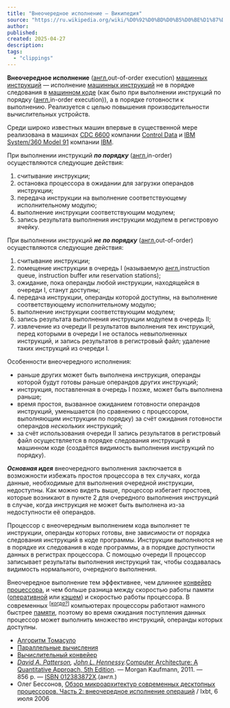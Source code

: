 ```yaml
---
title: "Внеочередное исполнение — Википедия"
source: "https://ru.wikipedia.org/wiki/%D0%92%D0%BD%D0%B5%D0%BE%D1%87%D0%B5%D1%80%D0%B5%D0%B4%D0%BD%D0%BE%D0%B5_%D0%B8%D1%81%D0%BF%D0%BE%D0%BB%D0%BD%D0%B5%D0%BD%D0%B8%D0%B5"
author:
published:
created: 2025-04-27
description:
tags:
  - "clippings"
---
```

**Внеочередное исполнение** ([англ.](https://ru.wikipedia.org/wiki/%D0%90%D0%BD%D0%B3%D0%BB%D0%B8%D0%B9%D1%81%D0%BA%D0%B8%D0%B9_%D1%8F%D0%B7%D1%8B%D0%BA "Английский язык")out-of-order execution) [машинных инструкций](https://ru.wikipedia.org/wiki/%D0%9C%D0%B0%D1%88%D0%B8%D0%BD%D0%BD%D0%B0%D1%8F_%D0%B8%D0%BD%D1%81%D1%82%D1%80%D1%83%D0%BA%D1%86%D0%B8%D1%8F "Машинная инструкция") — исполнение [машинных инструкций](https://ru.wikipedia.org/wiki/%D0%9C%D0%B0%D1%88%D0%B8%D0%BD%D0%BD%D0%B0%D1%8F_%D0%B8%D0%BD%D1%81%D1%82%D1%80%D1%83%D0%BA%D1%86%D0%B8%D1%8F "Машинная инструкция") не в порядке следования в [машинном коде](https://ru.wikipedia.org/wiki/%D0%9C%D0%B0%D1%88%D0%B8%D0%BD%D0%BD%D1%8B%D0%B9_%D0%BA%D0%BE%D0%B4 "Машинный код") (как было при выполнении инструкций по порядку ([англ.](https://ru.wikipedia.org/wiki/%D0%90%D0%BD%D0%B3%D0%BB%D0%B8%D0%B9%D1%81%D0%BA%D0%B8%D0%B9_%D1%8F%D0%B7%D1%8B%D0%BA "Английский язык")in-order execution)), а в порядке готовности к выполнению. Реализуется с целью повышения производительности вычислительных устройств.

Среди широко известных машин впервые в существенной мере реализована в машинах [CDC 6600](https://ru.wikipedia.org/wiki/CDC_6600 "CDC 6600") компании [Control Data](https://ru.wikipedia.org/wiki/Control_Data_Corporation "Control Data Corporation") и [IBM System/360 Model 91](https://ru.wikipedia.org/wiki/IBM_System/360_Model_91 "IBM System/360 Model 91") компании [IBM](https://ru.wikipedia.org/wiki/IBM "IBM").

При выполнении инструкций ***по порядку*** ([англ.](https://ru.wikipedia.org/wiki/%D0%90%D0%BD%D0%B3%D0%BB%D0%B8%D0%B9%D1%81%D0%BA%D0%B8%D0%B9_%D1%8F%D0%B7%D1%8B%D0%BA "Английский язык")in-order) осуществляются следующие действия:

1. считывание инструкции;
2. остановка процессора в ожидании для загрузки операндов инструкции;
3. передача инструкции на выполнение соответствующему исполнительному модулю;
4. выполнение инструкции соответствующим модулем;
5. запись результата выполнения инструкции модулем в регистровую ячейку.

При выполнении инструкций ***не по порядку*** ([англ.](https://ru.wikipedia.org/wiki/%D0%90%D0%BD%D0%B3%D0%BB%D0%B8%D0%B9%D1%81%D0%BA%D0%B8%D0%B9_%D1%8F%D0%B7%D1%8B%D0%BA "Английский язык")out-of-order) осуществляются следующие действия:

1. считывание инструкции;
2. помещение инструкции в очередь I (называемую [англ.](https://ru.wikipedia.org/wiki/%D0%90%D0%BD%D0%B3%D0%BB%D0%B8%D0%B9%D1%81%D0%BA%D0%B8%D0%B9_%D1%8F%D0%B7%D1%8B%D0%BA "Английский язык")instruction queue, instruction buffer или reservation stations);
3. ожидание, пока операнды любой инструкции, находящейся в очереди I, станут доступны;
4. передача инструкции, операнды которой доступны, на выполнение соответствующему исполнительному модулю;
5. выполнение инструкции соответствующим модулем;
6. запись результата выполнения инструкции модулем в очередь II;
7. извлечение из очереди II результатов выполнения тех инструкций, перед которыми в очереди I не осталось невыполненных инструкций, и запись результатов в регистровый файл; удаление таких инструкций из очереди I.

Особенности внеочередного исполнения:

- раньше других может быть выполнена инструкция, операнды которой будут готовы раньше операндов других инструкций;
- инструкция, поставленная в очередь I позже, может быть выполнена раньше;
- время простоя, вызванное ожиданием готовности операндов инструкций, уменьшается (по сравнению с процессором, выполняющим инструкции по порядку) за счёт ожидания готовности операндов *нескольких* инструкций;
- за счёт использования очереди II запись результатов в регистровый файл осуществляется в порядке следования инструкций в машинном коде (создаётся видимость выполнения инструкций по порядку).

***Основная идея*** внеочередного выполнения заключается в возможности избежать простоя процессора в тех случаях, когда данные, необходимые для выполнения очередной инструкции, недоступны. Как можно видеть выше, процессор избегает простоев, которые возникают в пункте 2 для очередного выполнения инструкций в случае, когда инструкция не может быть выполнена из-за недоступности её операндов.

Процессор с внеочередным выполнением кода выполняет те инструкции, операнды которых готовы, вне зависимости от порядка следования инструкций в коде программы. Инструкции выполняются не в порядке их следования в коде программы, а в порядке доступности данных в регистрах процессора. С помощью очереди II процессор записывает результаты выполнения инструкций так, чтобы создавалась видимость нормального, очередного выполнения.

Внеочередное выполнение тем эффективнее, чем длиннее [конвейер процессора](https://ru.wikipedia.org/wiki/%D0%92%D1%8B%D1%87%D0%B8%D1%81%D0%BB%D0%B8%D1%82%D0%B5%D0%BB%D1%8C%D0%BD%D1%8B%D0%B9_%D0%BA%D0%BE%D0%BD%D0%B2%D0%B5%D0%B9%D0%B5%D1%80 "Вычислительный конвейер"), и чем больше разница между скоростью работы памяти ([оперативной](https://ru.wikipedia.org/wiki/%D0%9E%D0%BF%D0%B5%D1%80%D0%B0%D1%82%D0%B8%D0%B2%D0%BD%D0%B0%D1%8F_%D0%BF%D0%B0%D0%BC%D1%8F%D1%82%D1%8C "Оперативная память") или [кэшем](https://ru.wikipedia.org/wiki/%D0%9A%D1%8D%D1%88_%D0%BF%D1%80%D0%BE%D1%86%D0%B5%D1%81%D1%81%D0%BE%D1%80%D0%B0 "Кэш процессора")) и скоростью работы процессора. В современных <sup>[<i><a href="https://ru.wikipedia.org/wiki/%D0%92%D0%B8%D0%BA%D0%B8%D0%BF%D0%B5%D0%B4%D0%B8%D1%8F:%D0%98%D0%B7%D0%B1%D0%B5%D0%B3%D0%B0%D0%B9%D1%82%D0%B5_%D0%BD%D0%B5%D0%BE%D0%BF%D1%80%D0%B5%D0%B4%D0%B5%D0%BB%D1%91%D0%BD%D0%BD%D1%8B%D1%85_%D0%B2%D1%8B%D1%80%D0%B0%D0%B6%D0%B5%D0%BD%D0%B8%D0%B9" title="Википедия:Избегайте неопределённых выражений">когда?</a></i>]</sup> компьютерах процессоры работают намного быстрее [памяти](https://ru.wikipedia.org/wiki/%D0%9E%D0%BF%D0%B5%D1%80%D0%B0%D1%82%D0%B8%D0%B2%D0%BD%D0%B0%D1%8F_%D0%BF%D0%B0%D0%BC%D1%8F%D1%82%D1%8C "Оперативная память"), поэтому во время ожидания поступления данных процессор может выполнить множество инструкций, операнды которых доступны.

- [Алгоритм Томасуло](https://ru.wikipedia.org/w/index.php?title=%D0%90%D0%BB%D0%B3%D0%BE%D1%80%D0%B8%D1%82%D0%BC_%D0%A2%D0%BE%D0%BC%D0%B0%D1%81%D1%83%D0%BB%D0%BE&action=edit&redlink=1 "Алгоритм Томасуло (страница отсутствует)")
- [Параллельные вычисления](https://ru.wikipedia.org/wiki/%D0%9F%D0%B0%D1%80%D0%B0%D0%BB%D0%BB%D0%B5%D0%BB%D1%8C%D0%BD%D1%8B%D0%B5_%D0%B2%D1%8B%D1%87%D0%B8%D1%81%D0%BB%D0%B5%D0%BD%D0%B8%D1%8F "Параллельные вычисления")
- [Вычислительный конвейер](https://ru.wikipedia.org/wiki/%D0%92%D1%8B%D1%87%D0%B8%D1%81%D0%BB%D0%B8%D1%82%D0%B5%D0%BB%D1%8C%D0%BD%D1%8B%D0%B9_%D0%BA%D0%BE%D0%BD%D0%B2%D0%B5%D0%B9%D0%B5%D1%80 "Вычислительный конвейер")
- *[David A. Patterson](https://ru.wikipedia.org/wiki/%D0%9F%D0%B0%D1%82%D1%82%D0%B5%D1%80%D1%81%D0%BE%D0%BD,_%D0%94%D1%8D%D0%B2%D0%B8%D0%B4 "Паттерсон, Дэвид"), [John L. Hennessy](https://ru.wikipedia.org/wiki/%D0%A5%D0%B5%D0%BD%D0%BD%D0%B5%D1%81%D1%81%D0%B8,_%D0%94%D0%B6%D0%BE%D0%BD_%D0%9B%D0%B5%D1%80%D0%BE%D0%B9 "Хеннесси, Джон Лерой").*[Computer Architecture: A Quantitative Approach, 5th Edition](https://books.google.co.jp/books?id=v3-1hVwHnHwC). — Morgan Kaufmann, 2011. — 856 p. — [ISBN 012383872X](https://ru.wikipedia.org/wiki/%D0%A1%D0%BB%D1%83%D0%B6%D0%B5%D0%B1%D0%BD%D0%B0%D1%8F:%D0%98%D1%81%D1%82%D0%BE%D1%87%D0%BD%D0%B8%D0%BA%D0%B8_%D0%BA%D0%BD%D0%B8%D0%B3/012383872X).(англ.)
- Олег Бессонов, [Обзор микроархитектур современных десктопных процессоров. Часть 2: внеочередное исполнение операций](https://www.ixbt.com/cpu/cpu-microarchitecture-part-2.shtml) / Ixbt, 6 июля 2006